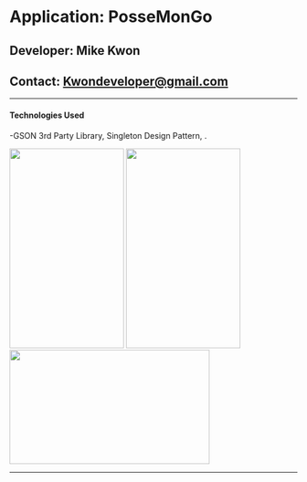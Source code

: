 # **Application: PosseMonGo**
## **Developer: Mike Kwon**
## **Contact: Kwondeveloper@gmail.com**

---

#### Technologies Used

-GSON 3rd Party Library, Singleton Design Pattern, .

<img src="screenshots/.png" width="200" height="350">
<img src="screenshots/.png" width="200" height="350">
<img src="screenshots/.png" width="350" height="200">

---